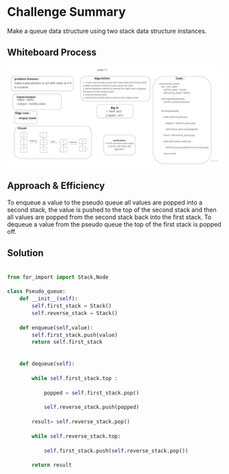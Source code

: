 # Challenge Summary
Make a queue data structure using two stack data structure instances.

## Whiteboard Process
![whiteboard](./pesudoqueue.jpg)

## Approach & Efficiency
To enqueue a value to the pseudo queue all values are popped into a second stack, the value is pushed to the top of the second stack and then all values are popped from the second stack back into the first stack. To dequeue a value from the pseudo queue the top of the first stack is popped off.
## Solution

```py

from for_import import Stack,Node

class Pseudo_queue:
    def __init__(self):
        self.first_stack = Stack()
        self.reverse_stack = Stack()

    def enqueue(self,value):
        self.first_stack.push(value)
        return self.first_stack


    def dequeue(self):

        while self.first_stack.top :

            popped = self.first_stack.pop()

            self.reverse_stack.push(popped)

        result= self.reverse_stack.pop()

        while self.reverse_stack.top:

            self.first_stack.push(self.reverse_stack.pop())

        return result
```
